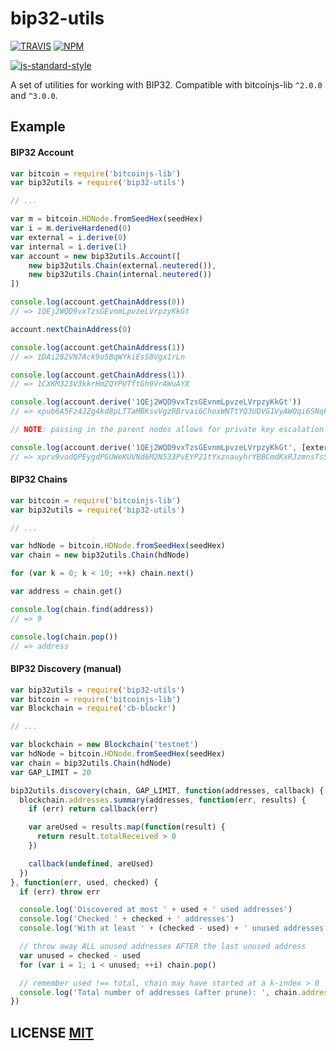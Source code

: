 # bip32-utils

[![TRAVIS](https://secure.travis-ci.org/bitcoinjs/bip32-utils.png)](http://travis-ci.org/bitcoinjs/bip32-utils)
[![NPM](http://img.shields.io/npm/v/bip32-utils.svg)](https://www.npmjs.org/package/bip32-utils)

[![js-standard-style](https://cdn.rawgit.com/feross/standard/master/badge.svg)](https://github.com/feross/standard)

A set of utilities for working with BIP32.
Compatible with bitcoinjs-lib `^2.0.0` and `^3.0.0`.


## Example

#### BIP32 Account
``` javascript
var bitcoin = require('bitcoinjs-lib')
var bip32utils = require('bip32-utils')

// ...

var m = bitcoin.HDNode.fromSeedHex(seedHex)
var i = m.deriveHardened(0)
var external = i.derive(0)
var internal = i.derive(1)
var account = new bip32utils.Account([
	new bip32utils.Chain(external.neutered()),
	new bip32utils.Chain(internal.neutered())
])

console.log(account.getChainAddress(0))
// => 1QEj2WQD9vxTzsGEvnmLpvzeLVrpzyKkGt

account.nextChainAddress(0)

console.log(account.getChainAddress(1))
// => 1DAi282VN7Ack9o5BqWYkiEsS8Vgx1rLn

console.log(account.getChainAddress(1))
// => 1CXKM323V3kkrHmZQYPUTftGh9VrAWuAYX

console.log(account.derive('1QEj2WQD9vxTzsGEvnmLpvzeLVrpzyKkGt'))
// => xpub6A5Fz4JZg4kd8pLTTaMBKsvVgzRBrvai6ChoxWNTtYQ3UDVG1VyAWQqi6SNqkpsfsx9F8pRqwtKUbU4j4gqpuN2gpgQs4DiJxsJQvTjdzfA

// NOTE: passing in the parent nodes allows for private key escalation (see xprv vs xpub)

console.log(account.derive('1QEj2WQD9vxTzsGEvnmLpvzeLVrpzyKkGt', [external, internal]))
// => xprv9vodQPEygdPGUWeKUVNd6M2N533PvEYP21tYxznauyhrYBBCmdKxRJzmnsTsSNqfTJPrDF98GbLCm6xRnjceZ238Qkf5GQGHk79CrFqtG4d
```


#### BIP32 Chains
``` javascript
var bitcoin = require('bitcoinjs-lib')
var bip32utils = require('bip32-utils')

// ...

var hdNode = bitcoin.HDNode.fromSeedHex(seedHex)
var chain = new bip32utils.Chain(hdNode)

for (var k = 0; k < 10; ++k) chain.next()

var address = chain.get()

console.log(chain.find(address))
// => 9

console.log(chain.pop())
// => address
```


#### BIP32 Discovery (manual)
``` javascript
var bip32utils = require('bip32-utils')
var bitcoin = require('bitcoinjs-lib')
var Blockchain = require('cb-blockr')

// ...

var blockchain = new Blockchain('testnet')
var hdNode = bitcoin.HDNode.fromSeedHex(seedHex)
var chain = bip32utils.Chain(hdNode)
var GAP_LIMIT = 20

bip32utils.discovery(chain, GAP_LIMIT, function(addresses, callback) {
  blockchain.addresses.summary(addresses, function(err, results) {
    if (err) return callback(err)

    var areUsed = results.map(function(result) {
      return result.totalReceived > 0
    })

    callback(undefined, areUsed)
  })
}, function(err, used, checked) {
  if (err) throw err

  console.log('Discovered at most ' + used + ' used addresses')
  console.log('Checked ' + checked + ' addresses')
  console.log('With at least ' + (checked - used) + ' unused addresses')

  // throw away ALL unused addresses AFTER the last unused address
  var unused = checked - used
  for (var i = 1; i < unused; ++i) chain.pop()

  // remember used !== total, chain may have started at a k-index > 0
  console.log('Total number of addresses (after prune): ', chain.addresses.length)
})
```


## LICENSE [MIT](LICENSE)
